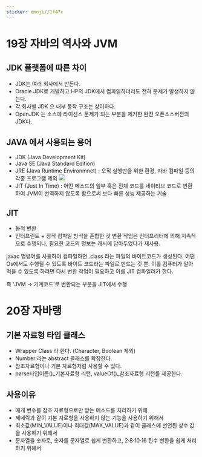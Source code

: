 ```yaml
---
sticker: emoji//1f47c
---
```

# 19장 자바의 역사와 JVM

## JDK 플랫폼에 따른 차이 
- JDK는 여러 회사에서 만든다.
- Oracle JDK로 개발하고 HP의 JDK에서 컴파일하더라도 전혀 문제가 발생하지 않는다.
- 각 회사별 JDK 으 내부 동작 구조는 상이하다. 
- OpenJDK 는 소스에 라이선스 문제가 되는 부분을 제거한 완전 오픈소스버전의 JDK다.




## JAVA 에서 사용되는 용어
- JDK (Java Development Kit)
- Java SE (Java Standard Edition)
- JRE (Java Runtime Environmnet)
  : 오직 실행만을 위한 환경, 자바 컴파일 등의 각종 프로그램 제외 
![](https://i.imgur.com/eWuvZMs.png)
- JIT (Just In Time) : 어떤 메소드의 일부 혹은 전체 코드를 네이티브 코드로 변환하여 JVM이 번역하지 않도록 함으로써 보다 빠른 성능 제공하는 기술 

## JIT 
- 동적 변환
- 인터프린트 + 정적 컴파일 방식을 혼합한 것 
  변환 작업은 인터프리터에 의해 지속적으로 수행되나, 필요한 코드의 정보는 캐시에 담아두었다가 재사용. 

javac 명령어를 사용하여 컴파일하면 .class 라는 파일의 바이트코드가 생성된다. 어떤 Os에서도 수행될 수 있도록 바이트 코드라는 파일로 만드는 것 뿐. 이를 컴퓨터가 알아먹을 수 있도록 하려면 다시 변환 작업이 필요하고 이를 JIT 컴파일러가 한다. 

즉 'JVM -> 기계코드'로 변환되는 부분을 JIT에서 수행 




# 20장 자바랭 

## 기본 자료형 타입 클래스
- Wrapper Class 라 한다. (Character, Boolean  제외)
- Number 라는 abstract 클래스를 확장한다.
- 참조자료형이나 기본 자료형처럼 사용할 수 있다. 
- parse타입이름()_기본자료형 리턴, valueOf()_참조자료형 리턴를 제공한다.

## 사용이유 
- 매개 변수를 참조 자료형으로만 받는 메소드를 처리하기 위해 
- 제네릭과 같이 기본 자료형을 사용하지 않는 기능을 사용하기 위해서 
- 최소값(MIN_VALUE)이나 최대값(MAX_VALUE)과 같이 클래스에 선언된 상수 값을 사용하기 위해서 
- 문자열을 숫자로, 숫자를 문자열로 쉽게 변환하고, 2·8·10·16 진수 변환을 쉽게 처리하기 위해서 

